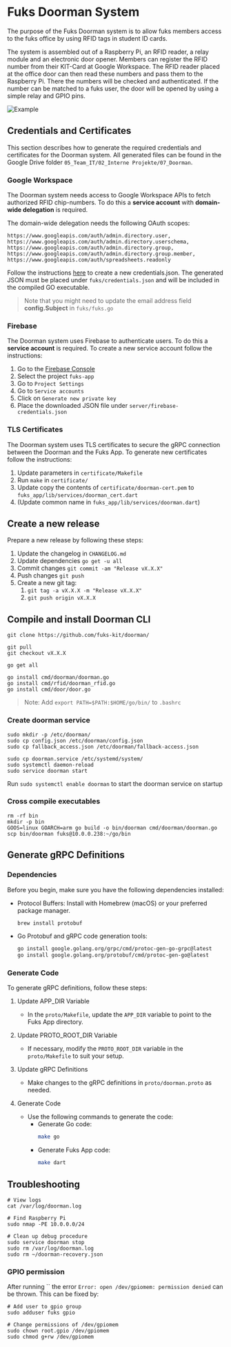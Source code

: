 # Fuks Doorman System

The purpose of the Fuks Doorman system is to allow fuks members access to the fuks office
by using RFID tags in student ID cards.

The system is assembled out of a Raspberry Pi, an RFID reader, a relay module and an electronic door opener.
Members can register the RFID number from their KIT-Card at Google Workspace.
The RFID reader placed at the office door can then read these numbers and pass them to the Raspberry Pi.
There the numbers will be checked and authenticated.
If the number can be matched to a fuks user, the door will be opened by using a simple relay and GPIO pins.

![Example](photo.jpg)

## Credentials and Certificates

This section describes how to generate the required credentials and certificates for the Doorman system. All generated
files can be found in the Google Drive folder `05_Team_IT/02_Interne Projekte/07_Doorman`.

### Google Workspace

The Doorman system needs access to Google Workspace APIs to fetch authorized RFID chip-numbers.
To do this a **service account** with **domain-wide delegation** is required.

The domain-wide delegation needs the following OAuth scopes:

```
https://www.googleapis.com/auth/admin.directory.user,
https://www.googleapis.com/auth/admin.directory.userschema,
https://www.googleapis.com/auth/admin.directory.group,
https://www.googleapis.com/auth/admin.directory.group.member,
https://www.googleapis.com/auth/spreadsheets.readonly
````

Follow the
instructions [here](https://developers.google.com/workspace/guides/create-credentials#create_credentials_for_a_service_account)
to create a new credentials.json.
The generated JSON must be placed under `fuks/credentials.json` and will be included in the compiled GO executable.

> Note that you might need to update the email address field **config.Subject** in `fuks/fuks.go`

### Firebase

The Doorman system uses Firebase to authenticate users. To do this a **service account** is required. To create a new
service account follow the instructions:

1. Go to the [Firebase Console](https://console.firebase.google.com/)
2. Select the project `fuks-app`
3. Go to `Project Settings`
4. Go to `Service accounts`
5. Click on `Generate new private key`
6. Place the downloaded JSON file under `server/firebase-credentials.json`

### TLS Certificates

The Doorman system uses TLS certificates to secure the gRPC connection between the Doorman and the Fuks App.
To generate new certificates follow the instructions:

1. Update parameters in `certificate/Makefile`
2. Run `make` in `certificate/`
3. Update copy the contents of `certificate/doorman-cert.pem` to `fuks_app/lib/services/doorman_cert.dart`
4. (Update common name in `fuks_app/lib/services/doorman.dart`)

## Create a new release

Prepare a new release by following these steps:

1. Update the changelog in `CHANGELOG.md`
2. Update dependencies `go get -u all`
3. Commit changes `git commit -am "Release vX.X.X"`
4. Push changes `git push`
5. Create a new git tag:
    1. `git tag -a vX.X.X -m "Release vX.X.X"`
    2. `git push origin vX.X.X`

## Compile and install Doorman CLI

```shell
git clone https://github.com/fuks-kit/doorman/

git pull
git checkout vX.X.X

go get all

go install cmd/doorman/doorman.go
go install cmd/rfid/doorman_rfid.go
go install cmd/door/door.go
```

> Note: Add ```export PATH=$PATH:$HOME/go/bin/``` to ```.bashrc```

### Create doorman service

```shell
sudo mkdir -p /etc/doorman/
sudo cp config.json /etc/doorman/config.json
sudo cp fallback_access.json /etc/doorman/fallback-access.json

sudo cp doorman.service /etc/systemd/system/
sudo systemctl daemon-reload
sudo service doorman start
```

Run ```sudo systemctl enable doorman``` to start the doorman service on startup

### Cross compile executables

```shell
rm -rf bin
mkdir -p bin
GOOS=linux GOARCH=arm go build -o bin/doorman cmd/doorman/doorman.go
scp bin/doorman fuks@10.0.0.238:~/go/bin
```

## Generate gRPC Definitions

### Dependencies

Before you begin, make sure you have the following dependencies installed:

- Protocol Buffers: Install with Homebrew (macOS) or your preferred package manager.
   ```bash
   brew install protobuf
   ```

- Go Protobuf and gRPC code generation tools:
   ```bash
   go install google.golang.org/grpc/cmd/protoc-gen-go-grpc@latest
   go install google.golang.org/protobuf/cmd/protoc-gen-go@latest
   ```

### Generate Code

To generate gRPC definitions, follow these steps:

1. Update APP_DIR Variable
    - In the `proto/Makefile`, update the `APP_DIR` variable to point to the Fuks App directory.

2. Update PROTO_ROOT_DIR Variable
    - If necessary, modify the `PROTO_ROOT_DIR` variable in the `proto/Makefile` to suit your setup.

3. Update gRPC Definitions
    - Make changes to the gRPC definitions in `proto/doorman.proto` as needed.

4. Generate Code
    - Use the following commands to generate the code:
        - Generate Go code:
          ```bash
          make go
          ```
        - Generate Fuks App code:
          ```bash
          make dart
          ```

## Troubleshooting

```shell
# View logs
cat /var/log/doorman.log

# Find Raspberry Pi
sudo nmap -PE 10.0.0.0/24

# Clean up debug procedure
sudo service doorman stop
sudo rm /var/log/doorman.log
sudo rm ~/doorman-recovery.json
```

### GPIO permission

After running `` the error `Error: open /dev/gpiomem: permission denied` can be thrown. This can be fixed by:

```shell
# Add user to gpio group
sudo adduser fuks gpio

# Change permissions of /dev/gpiomem
sudo chown root.gpio /dev/gpiomem
sudo chmod g+rw /dev/gpiomem
```
